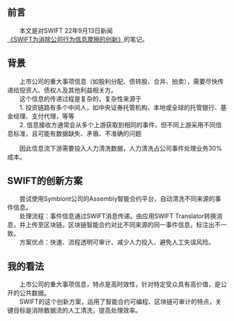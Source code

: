 ## 前言
  本文是对SWIFT 22年9月13日新闻[《SWIFT为消除公司行为信息摩擦的创新》](https://www.swift.com/news-events/news/swift-innovates-remove-friction-corporate-actions)的笔记。

## 背景
  上市公司的重大事项信息（如股利分配、债转股、合并、拍卖），需要尽快传递给投资人、债权人及其他利益相关方。  
  这个信息的传递过程是复杂的，复杂性来源于  
  1. 投资链路有多个中间人，如中央证券托管机构、本地或全球的托管银行、基金经理、支付代理，等等  
  2. 信息接收方通常会从多个上游获取到相同的事件，但不同上游采用不同信息标准，且可能有数据缺失、矛盾、不准确的问题

  因此信息流下游需要投入人力清洗数据，人力清洗占公司事件处理业务30%成本。

## SWIFT的创新方案
  尝试使用Symbiont公司的Assembly智能合约平台，自动清洗不同来源的事件信息。  
  处理流程：事件信息通过SWIFT消息传递。由应用SWIFT Translator转换消息，并上传至区块链。区块链智能合约对比不同来源的同一事件信息，标注出不一致。  
  方案优点：快速、流程透明可审计、减少人力投入、避免人工失误风险。  

## 我的看法
  上市公司的重大事项信息，特点是高时效性，针对特定受众具有高价值，是公开的公共数据。  
  SWIFT的这个创新方案，运用了智能合约可编程、区块链可审计的特点，关键目标是消除数据流的人工清洗，提高处理效率。  
